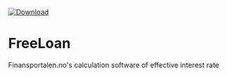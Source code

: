 [ ![Download](https://api.bintray.com/packages/finansportalen/maven/no.finansportalen%3Afree-loan/images/download.svg) ](https://bintray.com/finansportalen/maven/no.finansportalen%3Afree-loan/_latestVersion)

# FreeLoan
Finansportalen.no's calculation software of effective interest rate
